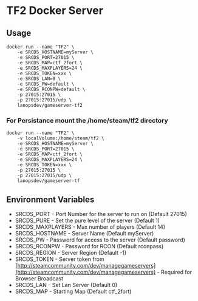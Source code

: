 # TF2 Docker Server

## Usage

```
docker run --name "TF2" \
    -e SRCDS_HOSTNAME=myServer \
    -e SRCDS_PORT=27015 \
    -e SRCDS_MAP=ctf_2fort \
    -e SRCDS_MAXPLAYERS=24 \
    -e SRCDS_TOKEN=xxx \
    -e SRCDS_LAN=0 \
    -e SRCDS_PW=default \
    -e SRCDS_RCONPW=default \
    -p 27015:27015 \
    -p 27015:27015/udp \
    lanopsdev/gameserver-tf2
```

### For Persistance mount the /home/steam/tf2 directory

```
docker run --name "TF2" \
    -v localVolume:/home/steam/tf2 \
    -e SRCDS_HOSTNAME=myServer \
    -e SRCDS_PORT=27015 \
    -e SRCDS_MAP=ctf_2fort \
    -e SRCDS_MAXPLAYERS=24 \
    -e SRCDS_TOKEN=xxx \
    -p 27015:27015 \
    -p 27015:27015/udp \
    lanopsdev/gameserver-tf
```


## Environment Variables

* SRCDS_PORT - Port Number for the server to run on (Default 27015)
* SRCDS_PURE - Set the pure level of the server (Default 1)
* SRCDS_MAXPLAYERS - Max number of players (Default 14)
* SRCDS_HOSTNAME - Server Name (Default myServer)
* SRCDS_PW - Password for access to the server (Default password)
* SRCDS_RCONPW - Password for RCON (Default rconpass)
* SRCDS_REGION - Server Region (Default -1)
* SRCDS_TOKEN - Server token from [http://steamcommunity.com/dev/managegameservers](http://steamcommunity.com/dev/managegameservers) - Required for Browser Broadcast
* SRCDS_LAN - Set Lan Server (Default 0)
* SRCDS_MAP - Starting Map (Default ctf_2fort)